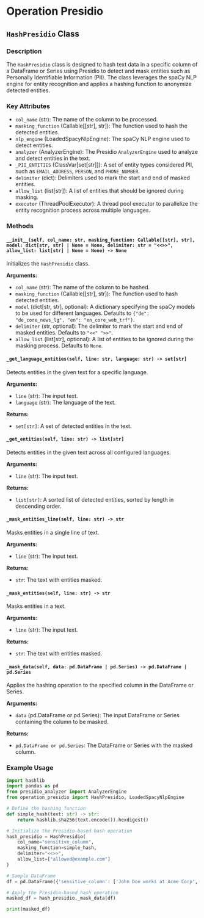 # Operation Presidio

## `HashPresidio` Class

### Description

The `HashPresidio` class is designed to hash text data in a specific column of a DataFrame or Series using Presidio to detect and mask entities such as Personally Identifiable Information (PII). The class leverages the spaCy NLP engine for entity recognition and applies a hashing function to anonymize detected entities.

### Key Attributes

- `col_name` (str): The name of the column to be processed.
- `masking_function` (Callable[[str], str]): The function used to hash the detected entities.
- `nlp_engine` (LoadedSpacyNlpEngine): The spaCy NLP engine used to detect entities.
- `analyzer` (AnalyzerEngine): The Presidio `AnalyzerEngine` used to analyze and detect entities in the text.
- `_PII_ENTITIES` (ClassVar[set[str]]): A set of entity types considered PII, such as `EMAIL_ADDRESS`, `PERSON`, and `PHONE_NUMBER`.
- `delimiter` (dict): Delimiters used to mark the start and end of masked entities.
- `allow_list` (list[str]): A list of entities that should be ignored during masking.
- `executor` (ThreadPoolExecutor): A thread pool executor to parallelize the entity recognition process across multiple languages.

### Methods

#### `__init__(self, col_name: str, masking_function: Callable[[str], str], model: dict[str, str] | None = None, delimiter: str = "<<>>", allow_list: list[str] | None = None) -> None`

Initializes the `HashPresidio` class.

**Arguments:**
- `col_name` (str): The name of the column to be hashed.
- `masking_function` (Callable[[str], str]): The function used to hash detected entities.
- `model` (dict[str, str], optional): A dictionary specifying the spaCy models to be used for different languages. Defaults to `{"de": "de_core_news_lg", "en": "en_core_web_trf"}`.
- `delimiter` (str, optional): The delimiter to mark the start and end of masked entities. Defaults to `"<<" ">>"`.
- `allow_list` (list[str], optional): A list of entities to be ignored during the masking process. Defaults to `None`.

#### `_get_language_entities(self, line: str, language: str) -> set[str]`

Detects entities in the given text for a specific language.

**Arguments:**
- `line` (str): The input text.
- `language` (str): The language of the text.

**Returns:**
- `set[str]`: A set of detected entities in the text.

#### `_get_entities(self, line: str) -> list[str]`

Detects entities in the given text across all configured languages.

**Arguments:**
- `line` (str): The input text.

**Returns:**
- `list[str]`: A sorted list of detected entities, sorted by length in descending order.

#### `_mask_entities_line(self, line: str) -> str`

Masks entities in a single line of text.

**Arguments:**
- `line` (str): The input text.

**Returns:**
- `str`: The text with entities masked.

#### `_mask_entities(self, line: str) -> str`

Masks entities in a text.

**Arguments:**
- `line` (str): The input text.

**Returns:**
- `str`: The text with entities masked.

#### `_mask_data(self, data: pd.DataFrame | pd.Series) -> pd.DataFrame | pd.Series`

Applies the hashing operation to the specified column in the DataFrame or Series.

**Arguments:**
- `data` (pd.DataFrame or pd.Series): The input DataFrame or Series containing the column to be masked.

**Returns:**
- `pd.DataFrame or pd.Series`: The DataFrame or Series with the masked column.

### Example Usage

```python
import hashlib
import pandas as pd
from presidio_analyzer import AnalyzerEngine
from operation_presidio import HashPresidio, LoadedSpacyNlpEngine

# Define the hashing function
def simple_hash(text: str) -> str:
    return hashlib.sha256(text.encode()).hexdigest()

# Initialize the Presidio-based hash operation
hash_presidio = HashPresidio(
    col_name="sensitive_column",
    masking_function=simple_hash,
    delimiter="<<>>",
    allow_list=["allowed@example.com"]
)

# Sample DataFrame
df = pd.DataFrame({'sensitive_column': ['John Doe works at Acme Corp', 'Jane Smith, 555-1234']})

# Apply the Presidio-based hash operation
masked_df = hash_presidio._mask_data(df)

print(masked_df)
